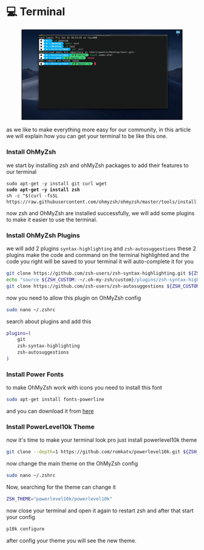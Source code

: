# 💻 Terminal

<figure><img src="../.gitbook/assets/image (2) (1).png" alt=""><figcaption></figcaption></figure>

as we like to make everything more easy for our community, in this article we will explain how you can get your terminal to be like this one.

### Install OhMyZsh

we start by installing zsh and ohMyZsh packages to add their features to our terminal&#x20;

<pre class="language-bash"><code class="lang-bash">sudo apt-get -y install git curl wget
<strong>sudo apt-get -y install zsh
</strong>sh -c "$(curl -fsSL https://raw.githubusercontent.com/ohmyzsh/ohmyzsh/master/tools/install.sh)"
</code></pre>

now zsh and OhMyZsh are installed successfully, we will add some plugins to make it easier to use the terminal.

### Install OhMyZsh Plugins

we will add 2 plugins `syntax-highlighting` and `zsh-autosuggestions` these 2 plugins make the code and command on the terminal highlighted and the code you right will be saved to your terminal it will auto-complete it for you

```bash
git clone https://github.com/zsh-users/zsh-syntax-highlighting.git ${ZSH_CUSTOM:-~/.oh-my-zsh/custom}/plugins/zsh-syntax-highlighting
echo "source ${ZSH_CUSTOM:-~/.oh-my-zsh/custom}/plugins/zsh-syntax-highlightingzsh-syntax-highlighting.zsh" >> ${ZDOTDIR:-$HOME}/.zshrc
git clone https://github.com/zsh-users/zsh-autosuggestions ${ZSH_CUSTOM:-~/.oh-my-zsh/custom}/plugins/zsh-autosuggestions
```

now you need to allow this plugin on OhMyZsh config

```bash
sudo nano ~/.zshrc
```

search about plugins and add this

```bash
plugins=( 
    git
    zsh-syntax-highlighting
    zsh-autosuggestions
)
```

### Install Power Fonts

to make OhMyZsh work with icons you need to install this font&#x20;

```bash
sudo apt-get install fonts-powerline
```

and you can download it from [here](https://github.com/romkatv/powerlevel10k#manual-font-installation)

### Install PowerLevel10k Theme

now it's time to make your terminal look pro just install powerlevel10k theme

```bash
git clone --depth=1 https://github.com/romkatv/powerlevel10k.git ${ZSH_CUSTOM:-$HOME/.oh-my-zsh/custom}/themes/powerlevel10k
```

now change the main theme on the OhMyZsh config

```bash
sudo nano ~/.zshrc
```

Now, searching for the theme can change it

```bash
ZSH_THEME="powerlevel10k/powerlevel10k"
```

now close your terminal and open it again to restart zsh and after that start your config

```bash
p10k configure
```

after config your theme you will see the new theme.
